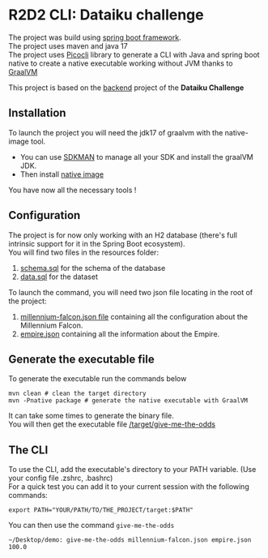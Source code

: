# R2D2 CLI: Dataiku challenge

The project was build using [spring boot framework](https://spring.io/projects/spring-boot).  
The project uses maven and java 17  
The project uses [Picocli](https://picocli.info/) library to generate a CLI with Java and spring boot native to create a native executable working without JVM thanks to [GraalVM](https://www.graalvm.org/)

This project is based on the [backend](https://github.com/HugoISEP/Dataiku-millenium-falcon-challenge-Backend) project of the **Dataiku Challenge**

## Installation

To launch the project you will need the jdk17 of graalvm with the native-image tool.  
- You can use [SDKMAN](https://sdkman.io/install) to manage all your SDK and install the graalVM JDK.
- Then install [native image](https://www.graalvm.org/22.0/reference-manual/native-image/#install-native-image)  

You have now all the necessary tools !

## Configuration

The project is for now only working with an H2 database (there's full intrinsic support for it in the Spring Boot ecosystem).  
You will find two files in the resources folder:
1. [schema.sql](src/main/resources/schema.sql) for the schema of the database
2. [data.sql](src/main/resources/data.sql) for the dataset

To launch the command, you will need two json file locating in the root of the project:
1. [millennium-falcon.json file](./millennium-falcon.json) containing all the configuration about the Millennium Falcon.
2. [empire.json](./empire.json) containing all the information about the Empire.

## Generate the executable file

To generate the executable run the commands below
```shell
mvn clean # clean the target directory
mvn -Pnative package # generate the native executable with GraalVM
```
It can take some times to generate the binary file.  
You will then get the executable file [/target/give-me-the-odds](./target/give-me-the-odds)

## The CLI
To use the CLI, add the executable's directory to your PATH variable. (Use your config file .zshrc, .bashrc)  
For a quick test you can add it to your current session with the following commands:
```shell
export PATH="YOUR/PATH/TO/THE_PROJECT/target:$PATH"
```
You can then use the command `give-me-the-odds`

```shell
~/Desktop/demo: give-me-the-odds millennium-falcon.json empire.json 
100.0

```
